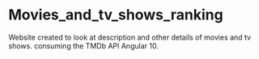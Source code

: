# Movies_and_tv_shows_ranking
Website created to look at description and other details of movies and tv shows. consuming the TMDb API Angular 10.

